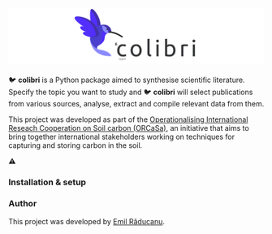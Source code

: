 ![Logo](./logos/banner_colibri.png)
---

:bird: **colibri** is a Python package aimed to synthesise scientific literature. Specify the topic you want to study and :bird: **colibri** will select publications from various sources, analyse, extract and compile relevant data from them.

This project was developed as part of the [Operationalising International Reseach Cooperation on Soil carbon (ORCaSa)](https://irc-orcasa.eu/), an initiative that aims to bring together international stakeholders working on techniques for capturing and storing carbon in the soil.

:warning: 
### Installation & setup
### Author
This project was developed by [Emil Răducanu](https://github.com/emilraducanu).